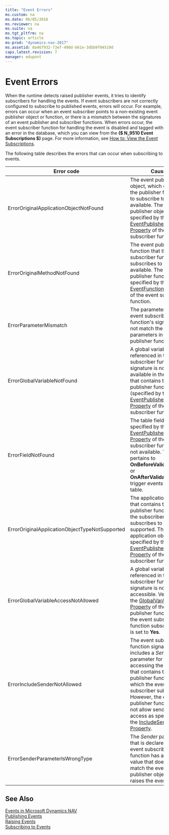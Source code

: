 ```yaml
---
title: "Event Errors"
ms.custom: na
ms.date: 06/05/2016
ms.reviewer: na
ms.suite: na
ms.tgt_pltfrm: na
ms.topic: article
ms-prod: "dynamics-nav-2017"
ms.assetid: 8a467932-73ef-498d-b61e-3dbb9f04519d
caps.latest.revision: 7
manager: edupont
---
```

# Event Errors
When the runtime detects raised publisher events, it tries to identify subscribers for handling the events. If event subscribers are not correctly configured to subscribe to published events, errors will occur. For example, errors can occur when an event subscriber points to a non-existing event publisher object or function, or there is a mismatch between the signatures of an event publisher and subscriber functions. When errors occur, the event subscriber function for handling the event is disabled and tagged with an error in the database, which you can view from the **\($ N\_9510 Event Subscriptions $\)** page. For more information, see [How to: View the Event Subscriptions](How-to--View-the-Event-Subscriptions.md).  
  
 The following table describes the errors that can occur when subscribing to events.  
  
|Error code|Cause|  
|----------------|-----------|  
|ErrorOriginalApplicationObjectNotFound|The event publisher object, which contains the publisher function to subscribe to, is not available. The event publisher object is specified by the [EventPublisherObject Property](EventPublisherObject-Property.md) of the event subscriber function.|  
|ErrorOriginalMethodNotFound|The event publisher function that the event subscriber function subscribes to is not available. The event publisher function is specified by the [EventFunction Property](EventFunction-Property.md) of the event subscriber function.|  
|ErrorParameterMismatch|The parameters in the event subscriber function's signature do not match the parameters in the publisher function.|  
|ErrorGlobalVariableNotFound|A global variable that is referenced in the event subscriber function signature is not available in the object that contains the event publisher function \(specified by the [EventPublisherObject Property](EventPublisherObject-Property.md) of the event subscriber function\).|  
|ErrorFieldNotFound|The table field that is specified by the [EventPublisherElement Property](EventPublisherElement-Property.md) of the event subscriber function is not available. This error pertains to **OnBeforeValidateEvent** or **OnAfterValidateEvent** trigger events on a table.|  
|ErrorOriginalApplicationObjectTypeNotSupported|The application object that contains the event publisher function that the subscriber function subscribes to is not supported. The application object is specified by the [EventPublisherObject Property](EventPublisherObject-Property.md) of the event subscriber function.|  
|ErrorGlobalVariableAccessNotAllowed|A global variable that is referenced in the event subscriber function signature is not accessible. Verify that the [GlobalVarAccess Property](GlobalVarAccess-Property.md) of the event publisher function that the event subscriber function subscribes to is set to **Yes**.|  
|ErrorIncludeSenderNotAllowed|The event subscriber function signature includes a *Sender* parameter for accessing the object that contains the event publisher function to which the event subscriber subscribes. However, the event publisher function does not allow sender access as specified by the [IncludeSender Property](IncludeSender-Property.md).|  
|ErrorSenderParameterIsWrongType|The *Sender* parameter that is declared in the event subscriber function has a subtype value that does not match the event publisher object that raises the event.|  
  
## See Also  
 [Events in Microsoft Dynamics NAV](Events-in-Microsoft-Dynamics-NAV.md)   
 [Publishing Events](Publishing-Events.md)   
 [Raising Events](Raising-Events.md)   
 [Subscribing to Events](Subscribing-to-Events.md)